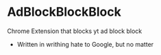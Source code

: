 # AdBlockBlockBlock
Chrome Extension that blocks yt ad block block
* Written in writhing hate to Google, but no matter
